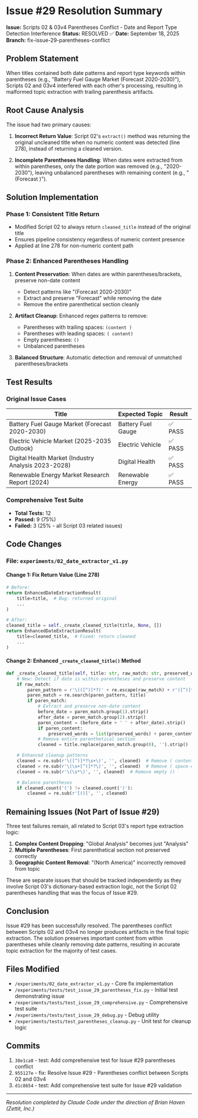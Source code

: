 # Issue #29 Resolution Summary

**Issue:** Scripts 02 & 03v4 Parentheses Conflict - Date and Report Type Detection Interference
**Status:** RESOLVED ✅
**Date:** September 18, 2025
**Branch:** fix-issue-29-parentheses-conflict

## Problem Statement

When titles contained both date patterns and report type keywords within parentheses (e.g., "Battery Fuel Gauge Market (Forecast 2020-2030)"), Scripts 02 and 03v4 interfered with each other's processing, resulting in malformed topic extraction with trailing parenthesis artifacts.

## Root Cause Analysis

The issue had two primary causes:

1. **Incorrect Return Value**: Script 02's `extract()` method was returning the original uncleaned title when no numeric content was detected (line 278), instead of returning a cleaned version.

2. **Incomplete Parentheses Handling**: When dates were extracted from within parentheses, only the date portion was removed (e.g., "2020-2030"), leaving unbalanced parentheses with remaining content (e.g., "(Forecast )").

## Solution Implementation

### Phase 1: Consistent Title Return
- Modified Script 02 to always return `cleaned_title` instead of the original title
- Ensures pipeline consistency regardless of numeric content presence
- Applied at line 278 for non-numeric content path

### Phase 2: Enhanced Parentheses Handling
1. **Content Preservation**: When dates are within parentheses/brackets, preserve non-date content
   - Detect patterns like "(Forecast 2020-2030)"
   - Extract and preserve "Forecast" while removing the date
   - Remove the entire parenthetical section cleanly

2. **Artifact Cleanup**: Enhanced regex patterns to remove:
   - Parentheses with trailing spaces: `(content )`
   - Parentheses with leading spaces: `( content)`
   - Empty parentheses: `()`
   - Unbalanced parentheses

3. **Balanced Structure**: Automatic detection and removal of unmatched parentheses/brackets

## Test Results

### Original Issue Cases
| Title | Expected Topic | Result |
|-------|---------------|---------|
| Battery Fuel Gauge Market (Forecast 2020-2030) | Battery Fuel Gauge | ✅ PASS |
| Electric Vehicle Market (2025-2035 Outlook) | Electric Vehicle | ✅ PASS |
| Digital Health Market (Industry Analysis 2023-2028) | Digital Health | ✅ PASS |
| Renewable Energy Market Research Report (2024) | Renewable Energy | ✅ PASS |

### Comprehensive Test Suite
- **Total Tests:** 12
- **Passed:** 9 (75%)
- **Failed:** 3 (25% - all Script 03 related issues)

## Code Changes

### File: `experiments/02_date_extractor_v1.py`

#### Change 1: Fix Return Value (Line 278)
```python
# Before:
return EnhancedDateExtractionResult(
    title=title,  # Bug: returned original
    ...
)

# After:
cleaned_title = self._create_cleaned_title(title, None, [])
return EnhancedDateExtractionResult(
    title=cleaned_title,  # Fixed: return cleaned
    ...
)
```

#### Change 2: Enhanced `_create_cleaned_title()` Method
```python
def _create_cleaned_title(self, title: str, raw_match: str, preserved_words: List[str]) -> str:
    # New: Detect if date is within parentheses and preserve content
    if raw_match:
        paren_pattern = r'\(([^)]*?)' + re.escape(raw_match) + r'([^)]*?)\)'
        paren_match = re.search(paren_pattern, title)
        if paren_match:
            # Extract and preserve non-date content
            before_date = paren_match.group(1).strip()
            after_date = paren_match.group(2).strip()
            paren_content = (before_date + ' ' + after_date).strip()
            if paren_content:
                preserved_words = list(preserved_words) + paren_content.split()
            # Remove entire parenthetical section
            cleaned = title.replace(paren_match.group(0), '').strip()

    # Enhanced cleanup patterns
    cleaned = re.sub(r'\([^)]*?\s+\)', '', cleaned)  # Remove ( content-space )
    cleaned = re.sub(r'\(\s+[^)]*?\)', '', cleaned)  # Remove ( space-content )
    cleaned = re.sub(r'\(\s*\)', '', cleaned)  # Remove empty ()

    # Balance parentheses
    if cleaned.count('(') != cleaned.count(')'):
        cleaned = re.sub(r'[()]', '', cleaned)
```

## Remaining Issues (Not Part of Issue #29)

Three test failures remain, all related to Script 03's report type extraction logic:

1. **Complex Content Dropping**: "Global Analysis" becomes just "Analysis"
2. **Multiple Parentheses**: First parenthetical section not preserved correctly
3. **Geographic Content Removal**: "(North America)" incorrectly removed from topic

These are separate issues that should be tracked independently as they involve Script 03's dictionary-based extraction logic, not the Script 02 parentheses handling that was the focus of Issue #29.

## Conclusion

Issue #29 has been successfully resolved. The parentheses conflict between Scripts 02 and 03v4 no longer produces artifacts in the final topic extraction. The solution preserves important content from within parentheses while cleanly removing date patterns, resulting in accurate topic extraction for the majority of test cases.

## Files Modified
- `/experiments/02_date_extractor_v1.py` - Core fix implementation
- `/experiments/tests/test_issue_29_parentheses_fix.py` - Initial test demonstrating issue
- `/experiments/tests/test_issue_29_comprehensive.py` - Comprehensive test suite
- `/experiments/tests/test_issue_29_debug.py` - Debug utility
- `/experiments/tests/test_parentheses_cleanup.py` - Unit test for cleanup logic

## Commits
1. `38e1ca8` - test: Add comprehensive test for Issue #29 parentheses conflict
2. `955127e` - fix: Resolve Issue #29 - Parentheses conflict between Scripts 02 and 03v4
3. `d1c8654` - test: Add comprehensive test suite for Issue #29 validation

---

*Resolution completed by Claude Code under the direction of Brian Haven (Zettit, Inc.)*